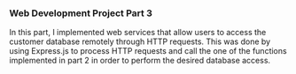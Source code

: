### Web Development Project Part 3

In this part, I implemented web services that allow users to access the customer database remotely through HTTP requests.
This was done by using Express.js to process HTTP requests and call the one of the functions implemented in part 2 in order to perform the desired database access.
